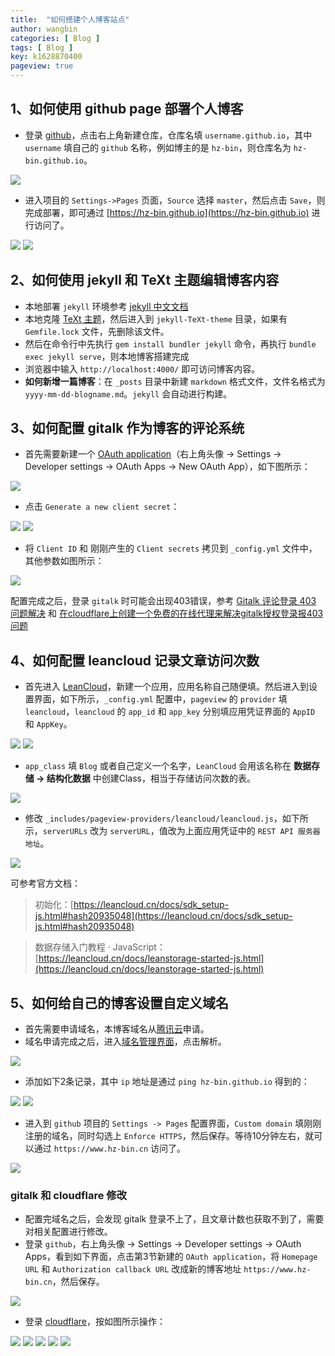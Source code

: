 ```yaml
---
title:  "如何搭建个人博客站点"
author: wangbin
categories: [ Blog ]
tags: [ Blog ]
key: k1628870400
pageview: true
---
```


## 1、如何使用 github page 部署个人博客
- 登录 [github](https://github.com/)，点击右上角新建仓库，仓库名填 `username.github.io`，其中 `username` 填自己的 `github` 名称，例如博主的是 `hz-bin`，则仓库名为 `hz-bin.github.io`。

![](/assets/images/blog1.png)

- 进入项目的 `Settings->Pages` 页面，`Source` 选择 `master`，然后点击 `Save`，则完成部署，即可通过 [https://hz-bin.github.io](https://hz-bin.github.io) 进行访问了。

![](/assets/images/blog2.png)
![](/assets/images/blog3.png)

## 2、如何使用 jekyll 和 TeXt 主题编辑博客内容
- 本地部署 `jekyll` 环境参考 [jekyll 中文文档](https://www.jekyll.com.cn/docs/)
- 本地克隆 [TeXt 主题](https://github.com/kitian616/jekyll-TeXt-theme)，然后进入到 `jekyll-TeXt-theme` 目录，如果有 `Gemfile.lock` 文件，先删除该文件。
- 然后在命令行中先执行 `gem install bundler jekyll` 命令，再执行 `bundle exec jekyll serve`，则本地博客搭建完成
- 浏览器中输入 `http://localhost:4000/` 即可访问博客内容。
- **如何新增一篇博客**：在 `_posts` 目录中新建 `markdown` 格式文件，文件名格式为 `yyyy-mm-dd-blogname.md`。`jekyll` 会自动进行构建。

## 3、如何配置 gitalk 作为博客的评论系统
- 首先需要新建一个 [OAuth application](https://github.com/settings/applications/new)（右上角头像 -> Settings -> Developer settings -> OAuth Apps -> New OAuth App），如下图所示：

![](/assets/images/blog4.png)

- 点击 `Generate a new client secret`：

![](/assets/images/blog5.png)
![](/assets/images/blog6.png)

- 将 `Client ID` 和 刚刚产生的 `Client secrets` 拷贝到 `_config.yml` 文件中，其他参数如图所示：

![](/assets/images/blog7.png)

配置完成之后，登录 `gitalk` 时可能会出现403错误，参考 [Gitalk 评论登录 403 问题解决](https://cuiqingcai.com/30010.html) 和 [在cloudflare上创建一个免费的在线代理来解决gitalk授权登录报403问题](https://www.chenhanpeng.com/create-own-cors-anywhere-to-resolve-the-request-with-403/#create-cors-by-self)

## 4、如何配置 leancloud 记录文章访问次数
- 首先进入 [LeanCloud](https://console.leancloud.cn/apps)，新建一个应用，应用名称自己随便填。然后进入到设置界面，如下所示，`_config.yml` 配置中，`pageview` 的 `provider` 填 `leancloud`，`leancloud` 的 `app_id` 和 `app_key` 分别填应用凭证界面的 `AppID` 和 `AppKey`。

![](/assets/images/blog8.png)
![](/assets/images/blog9.png)

- `app_class` 填 `Blog` 或者自己定义一个名字，`LeanCloud` 会用该名称在 **数据存储 -> 结构化数据** 中创建Class，相当于存储访问次数的表。

![](/assets/images/blog10.png)

- 修改 `_includes/pageview-providers/leancloud/leancloud.js`，如下所示，`serverURLs` 改为 `serverURL`，值改为上面应用凭证中的 `REST API 服务器地址`。

![](/assets/images/blog11.png)

可参考官方文档：
> 初始化：[https://leancloud.cn/docs/sdk_setup-js.html#hash20935048](https://leancloud.cn/docs/sdk_setup-js.html#hash20935048)

> 数据存储入门教程 · JavaScript：[https://leancloud.cn/docs/leanstorage-started-js.html](https://leancloud.cn/docs/leanstorage-started-js.html)

## 5、如何给自己的博客设置自定义域名
- 首先需要申请域名，本博客域名从[腾讯云](https://dnspod.cloud.tencent.com/)申请。
- 域名申请完成之后，进入[域名管理界面](https://console.cloud.tencent.com/domain)，点击解析。

![](/assets/images/blog12.png)

- 添加如下2条记录，其中 `ip` 地址是通过 `ping hz-bin.github.io` 得到的：

![](/assets/images/blog13.png)
![](/assets/images/blog14.png)

- 进入到 `github` 项目的 `Settings -> Pages` 配置界面，`Custom domain` 填刚刚注册的域名，同时勾选上 `Enforce HTTPS`，然后保存。等待10分钟左右，就可以通过 `https://www.hz-bin.cn` 访问了。

![](/assets/images/blog15.png)

###  gitalk 和 cloudflare 修改
- 配置完域名之后，会发现 gitalk 登录不上了，且文章计数也获取不到了，需要对相关配置进行修改。
- 登录 `github`，右上角头像 -> Settings -> Developer settings -> OAuth Apps，看到如下界面，点击第3节新建的 `OAuth application`，将 `Homepage URL` 和 `Authorization callback URL` 改成新的博客地址 `https://www.hz-bin.cn`，然后保存。

![](/assets/images/blog16.png)

- 登录 [cloudflare](https://dash.cloudflare.com/)，按如图所示操作：

![](/assets/images/blog17.png)
![](/assets/images/blog18.png)
![](/assets/images/blog19.png)
![](/assets/images/blog20.png)
![](/assets/images/blog21.png)
